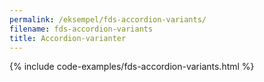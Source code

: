 ```yaml
--- 
permalink: /eksempel/fds-accordion-variants/
filename: fds-accordion-variants
title: Accordion-varianter
---
```

{% include code-examples/fds-accordion-variants.html %}